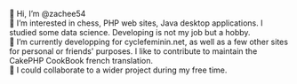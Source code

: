 👋 Hi, I’m @zachee54<br/>
👀 I’m interested in chess, PHP web sites, Java desktop applications. I studied some data science. Developing is not my job but a hobby.<br/>
🌱 I’m currently developping for cyclefeminin.net, as well as a few other sites for personal or friends' purposes. I like to contribute to maintain the CakePHP CookBook french translation.<br/>
💞️ I could collaborate to a wider project during my free time.

<!---
zachee54/zachee54 is a ✨ special ✨ repository because its `README.md` (this file) appears on your GitHub profile.
You can click the Preview link to take a look at your changes.
--->
